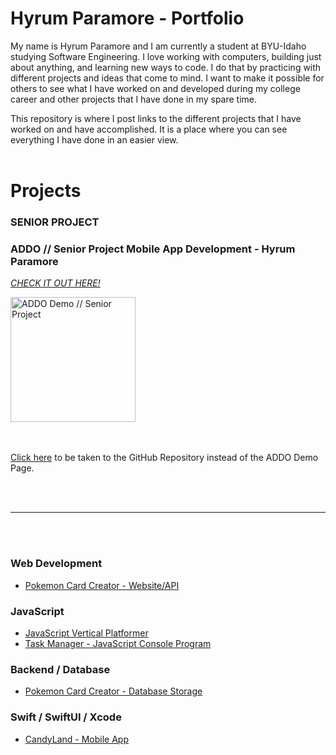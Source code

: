 # Hyrum Paramore - Portfolio

My name is Hyrum Paramore and I am currently a student at BYU-Idaho studying Software Engineering. I love working with computers, building just about anything, and learning new ways to code. I do that by practicing with different projects and ideas that come to mind. I want to make it possible for others to see what I have worked on and developed during my college career and other projects that I have done in my spare time.

This repository is where I post links to the different projects that I have worked on and have accomplished. It is a place where you can see everything I have done in an easier view.
<br></br>

# Projects


### SENIOR PROJECT
### ADDO // Senior Project Mobile App Development - Hyrum Paramore
*[CHECK IT OUT HERE!](https://hyrumparamore.github.io/ADDO-Demo.github.io/index.html)*

<a href="https://hyrumparamore.github.io/ADDO-Demo.github.io/index.html">
    <img src="https://hyrumparamore.github.io/ADDO-Demo.github.io/Images/ADDO%20Icon.png" alt="ADDO Demo // Senior Project" width="200" height="auto">
</a>

<br></br>
[Click here](https://github.com/hyrumParamore/ADDO-Demo.github.io) to be taken to the GitHub Repository instead of the ADDO Demo Page.

<br></br>

---

<br></br>

### Web Development
* [Pokemon Card Creator - Website/API](https://github.com/hyrumParamore/pokedex)


### JavaScript
* [JavaScript Vertical Platformer](https://github.com/hyrumParamore/vertical-platformer)
* [Task Manager - JavaScript Console Program](https://github.com/hyrumParamore/TaskManager)


### Backend / Database
* [Pokemon Card Creator - Database Storage](https://github.com/hyrumParamore/pokedex-master-db)


### Swift / SwiftUI / Xcode
* [CandyLand - Mobile App](https://github.com/hyrumParamore/CandyLand-MobileApp)


